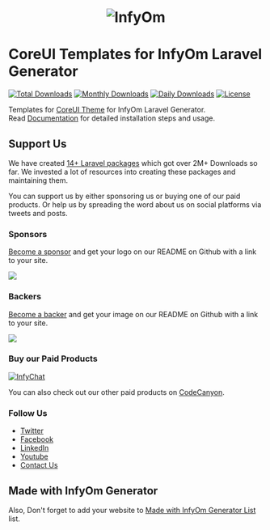 <h1 align="center"><img src="https://assets.infyom.com/open-source/infyom-logo.png" alt="InfyOm"></h1>

CoreUI Templates for InfyOm Laravel Generator
================================================

[![Total Downloads](https://poser.pugx.org/infyomlabs/coreui-templates/downloads)](https://packagist.org/packages/infyomlabs/coreui-templates)
[![Monthly Downloads](https://poser.pugx.org/infyomlabs/coreui-templates/d/monthly)](https://packagist.org/packages/infyomlabs/coreui-templates)
[![Daily Downloads](https://poser.pugx.org/infyomlabs/coreui-templates/d/daily)](https://packagist.org/packages/infyomlabs/coreui-templates)
[![License](https://poser.pugx.org/infyomlabs/coreui-templates/license)](https://packagist.org/packages/infyomlabs/coreui-templates)

Templates for [CoreUI Theme](https://coreui.io/) for InfyOm Laravel Generator.  
Read [Documentation](https://infyom.com/open-source/laravelgenerator/docs/8.0/coreui-templates) for detailed installation steps and usage.

## Support Us

We have created [14+ Laravel packages](https://github.com/InfyOmLabs) which got over 2M+ Downloads so far.
We invested a lot of resources into creating these packages and maintaining them.

You can support us by either sponsoring us or buying one of our paid products. Or help us by spreading the word about us on social platforms via tweets and posts.

### Sponsors

[Become a sponsor](https://opencollective.com/infyomlabs#sponsor) and get your logo on our README on Github with a link to your site.

<a href="https://opencollective.com/infyomlabs#sponsor"><img src="https://opencollective.com/infyomlabs/sponsors.svg?width=890"></a>

### Backers

[Become a backer](https://opencollective.com/infyomlabs#backer) and get your image on our README on Github with a link to your site.

<a href="https://opencollective.com/infyomlabs#backer"><img src="https://opencollective.com/infyomlabs/backers.svg?width=890"></a>

### Buy our Paid Products

[![InfyChat](https://assets.infyom.com/open-source/infychat-banner.png)](https://1.envato.market/jWeAmM)

You can also check out our other paid products on [CodeCanyon](https://codecanyon.net/user/infyomlabs/portfolio).

### Follow Us

- [Twitter](https://twitter.com/infyom)
- [Facebook](https://www.facebook.com/infyom)
- [LinkedIn](https://in.linkedin.com/company/infyom-technologies)
- [Youtube](https://www.youtube.com/channel/UC8IvwfChD6i7Wp4yZp3tNsQ)
- [Contact Us](https://infyom.com/contact-us)

## Made with InfyOm Generator

Also, Don't forget to add your website to [Made with InfyOm Generator List](https://github.com/InfyOmLabs/laravel-generator/blob/develop/made-with-generator.md) list.
